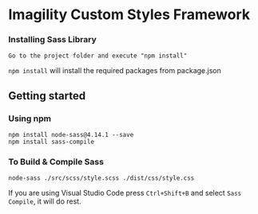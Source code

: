 Imagility Custom Styles Framework
============================================================================

### Installing Sass Library

```
Go to the project folder and execute "npm install"
```

`npm install` will install the required packages from package.json

## Getting started

### Using npm

```
npm install node-sass@4.14.1 --save
npm install sass-compile
```

### To Build & Compile Sass

```
node-sass ./src/scss/style.scss ./dist/css/style.css
```

If you are using Visual Studio Code press `Ctrl+Shift+B` and select `Sass Compile`, it will do rest.